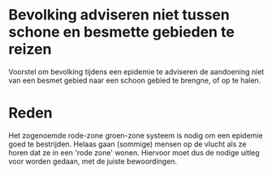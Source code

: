 # Bevolking adviseren niet tussen schone en besmette gebieden te reizen

Voorstel om bevolking tijdens een epidemie te adviseren de aandoening niet van een besmet gebied naar een schoon gebied te brengne, of op te halen.

# Reden

Het zogenoemde rode-zone groen-zone systeem is nodig om een epidemie goed te bestrijden. Helaas gaan (sommige) mensen op de vlucht als ze horen dat ze in een 'rode zone' wonen. Hiervoor moet dus de nodige uitleg voor worden gedaan, met de juiste bewoordingen.